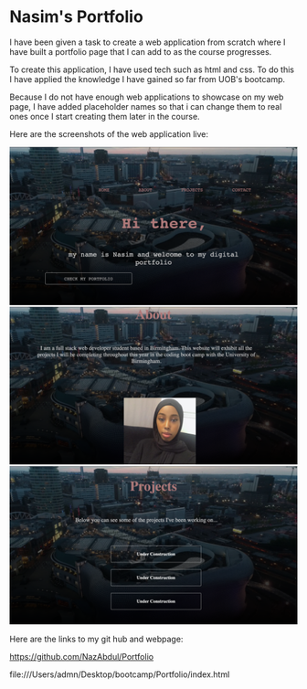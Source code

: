 # Nasim's Portfolio

I have been given a task to create a web application from scratch where I have built a portfolio page that I can add to as the course progresses.

To create this application, I have used tech such as html and css. To do this I have applied the knowledge I have gained so far from UOB's bootcamp.

Because I do not have enough web applications to showcase on my web page, I have added placeholder names so that i can change them to real ones once I start creating them later in the course.


Here are the screenshots of the web application live:

![image](assets/ScreenshotHomePage.png)
![image](assets/ScreenshotAbout.png)
![image](assets/ScreenshotProjectsPage.png)

Here are the links to my git hub and webpage:

https://github.com/NazAbdul/Portfolio

file:///Users/admn/Desktop/bootcamp/Portfolio/index.html

